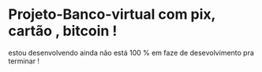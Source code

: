# Projeto-Banco-virtual com pix, cartão , bitcoin !
estou desenvolvendo ainda não está 100 % em faze de desevolvimento pra terminar !

